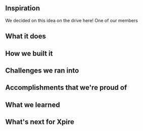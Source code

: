 ## Inspiration
We decided on this idea on the drive here! One of our members
## What it does

## How we built it

## Challenges we ran into

## Accomplishments that we're proud of

## What we learned

## What's next for Xpire

